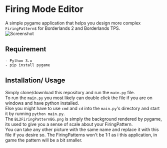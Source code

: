 # Firing Mode Editor
A simple pygame application that helps you design more complex `FiringPattern`s for Borderlands 2 and Borderlands TPS.   
![Screenshot](https://cdn.discordapp.com/attachments/288382606288879629/709534569916923995/unknown.png)
## Requirement
    - Python 3.x
    - pip install pygame
    
## Installation/ Usage
Simply clone/download this repository and run the ``main.py`` file.   
To run the `main.py` you most likely can double click the file if you are on windows and have python installed.  
Else you might have to use ``cmd`` and ``cd`` into the ``main.py``'s  directory and start it by running ``python main.py``.  
The `BL2FiringPatternBG.png` is simply the background rendered by pygame, its used to give you a sense of scale about your FiringPattern.  
You can take any other picture with the same name and replace it with this file if you desire so.
The FiringPatterns won't be 1:1 as i this application, in game the pattern will be a bit smaller.